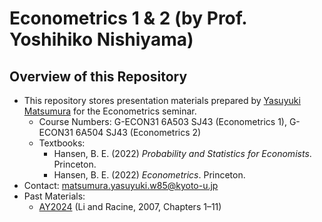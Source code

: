 # Econometrics 1 & 2 (by Prof. Yoshihiko Nishiyama)

## Overview of this Repository

- This repository stores presentation materials prepared by [Yasuyuki Matsumura](https://yasu0704xx.github.io) for the Econometrics seminar.
  - Course Numbers: G-ECON31 6A503 SJ43 (Econometrics 1), G-ECON31 6A504 SJ43 (Econometrics 2)
  - Textbooks:
    - Hansen, B. E. (2022) *Probability and Statistics for Economists*. Princeton.
    - Hansen, B. E. (2022) *Econometrics*. Princeton.
- Contact: [matsumura.yasuyuki.w85@kyoto-u.jp](mailto:matsumura.yasuyuki.w85@kyoto-u.jp)
- Past Materials:
  - [AY2024](https://github.com/yasu0704xx/Econometrics2024) (Li and Racine, 2007, Chapters 1–11)
